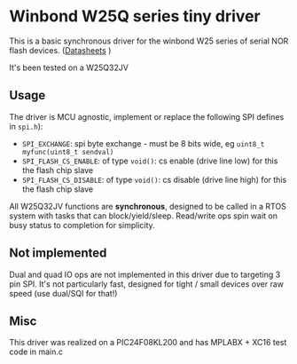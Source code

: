 # Winbond W25Q series tiny driver

This is a basic synchronous driver for the winbond W25 series of serial NOR 
flash devices. ([Datasheets](https://www.winbond.com/hq/support/resources/?__locale=en&line=/product/code-storage-flash-memory/index.html&family=/product/code-storage-flash-memory/serial-nor-flash/index.html&pno=W25Q32JV&category=/.categories/resources/datasheet/) )

It's been tested on a W25Q32JV 

## Usage

The driver is MCU agnostic, implement or replace the following SPI defines in `spi.h`):
- `SPI_EXCHANGE`: spi byte exchange - must be 8 bits wide, eg `uint8_t myfunc(uint8_t sendval)`
- `SPI_FLASH_CS_ENABLE`: of type `void()`: cs enable (drive line low) for this the flash chip slave
- `SPI_FLASH_CS_DISABLE`: of type `void()`: cs disable (drive line high) for this the flash chip slave


All W25Q32JV functions are **synchronous**, designed to be called in a RTOS system 
with tasks that can block/yield/sleep. Read/write ops spin wait on busy status to
 completion for simplicity. 


## Not implemented
Dual and quad IO ops are not implemented in this driver due to targeting 3 pin SPI.
It's not particularly fast, designed for tight / small devices over raw speed (use dual/SQI for that!)


## Misc

This driver was realized on a PIC24F08KL200 and has MPLABX + XC16 test code in main.c
